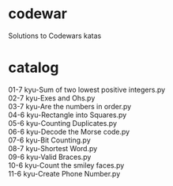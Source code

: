 # codewar
Solutions to Codewars katas
# catalog
01-7 kyu-Sum of two lowest positive integers.py</br>
02-7 kyu-Exes and Ohs.py</br>
03-7 kyu-Are the numbers in order.py</br>
04-6 kyu-Rectangle into Squares.py</br>
05-6 kyu-Counting Duplicates.py</br>
06-6 kyu-Decode the Morse code.py</br>
07-6 kyu-Bit Counting.py</br>
08-7 kyu-Shortest Word.py</br>
09-6 kyu-Valid Braces.py</br>
10-6 kyu-Count the smiley faces.py</br>
11-6 kyu-Create Phone Number.py</br>